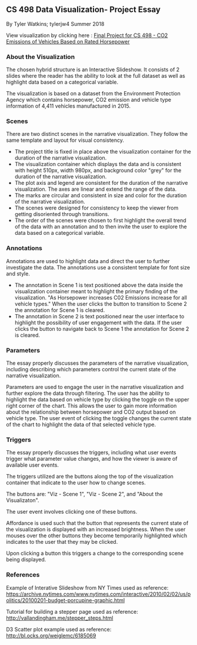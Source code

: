 ## CS 498 Data Visualization- Project Essay

By Tyler Watkins; tylerjw4
Summer 2018


View visualization by clicking here : [Final Project for CS 498 - CO2 Emissions of Vehicles Based on Rated Horsepower](https://tylerwatkins101.github.io/cs498-visualization-project/)


### About the Visualization

The chosen hybrid structure is an Interactive Slideshow. It consists of 2 slides where the reader has the ability to look at the full dataset as well as highlight data based on a categorical variable.

The visualization is based on a dataset from the Environment Protection Agency which contains horsepower, CO2 emission and vehicle type information of 4,411 vehicles manufactured in 2015.

### Scenes

There are two distinct scenes in the narrative visualization. They follow the same template and layout for visual consistency. 
- The project title is fixed in place above the visualization container for the duration of the narrative visualization.
- The visualization container which displays the data and is consistent with height 510px, width 980px, and background color "grey" for the duration of the narrative visualization.
- The plot axis and legend are consistent for the duration of the narrative visualization. The axes are linear and extend the range of the data.
- The marks are circular and consistent in size and color for the duration of the narrative visualization.
- The scenes were designed for consistency to keep the viewer from getting disoriented through transitions.
- The order of the scenes were chosen to first highlight the overall trend of the data with an annotation and to then invite the user to explore the data based on a categorical variable.

### Annotations

Annotations are used to highlight data and direct the user to further investigate the data. The annotations use a consistent template for font size and style.
- The annotation in Scene 1 is text positioned above the data inside the visualization container meant to highlight the primary finding of the visualization. "As Horsepower increases C02 Emissions increase for all vehicle types." When the user clicks the button to transition to Scene 2 the annotation for Scene 1 is cleared.
- The annotation in Scene 2 is text positioned near the user interface to highlight the possibility of user engagement with the data. If the user clicks the button to navigate back to Scene 1 the annotation for Scene 2 is cleared.

### Parameters

The essay properly discusses the parameters of the narrative visualization, including describing which parameters control the current state of the narrative visualization.

Parameters are used to engage the user in the narrative visualization and further explore the data through filtering. The user has the ability to highlight the data based on vehicle type by clicking the toggle on the upper right corner of the chart. This allows the user to gain more information about the relationship between horsepower and CO2 output based on vehicle type. The user event of clicking the toggle changes the current state of the chart to highlight the data of that selected vehicle type.

### Triggers

The essay properly discusses the triggers, including what user events trigger what parameter value changes, and how the viewer is aware of available user events.

The triggers utilized are the buttons along the top of the visualization container that indicate to the user how to change scenes. 

The buttons are: "Viz - Scene 1", "Viz - Scene 2", and "About the Visualizaton".

The user event involves clicking one of these buttons.

Affordance is used such that the button that represents the current state of the visualization is displayed with an increased brightness. When the user mouses over the other buttons they become temporarily highlighted which indicates to the user that they may be clicked. 

Upon clicking a button this triggers a change to the corresponding scene being displayed.


### References

Example of Interative Slideshow from NY Times used as reference:
https://archive.nytimes.com/www.nytimes.com/interactive/2010/02/02/us/politics/20100201-budget-porcupine-graphic.html

Tutorial for building a stepper page used as reference:
http://vallandingham.me/stepper_steps.html

D3 Scatter plot example used as reference:
http://bl.ocks.org/weiglemc/6185069


